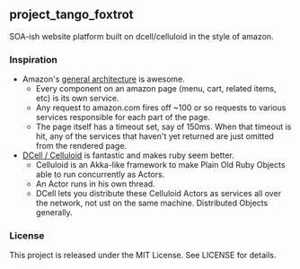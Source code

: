 ## project_tango_foxtrot

SOA-ish website platform built on dcell/celluloid in the style of amazon.

### Inspiration

- Amazon's [general architecture](http://queue.acm.org/detail.cfm?id=1142065) is awesome.
  - Every component on an amazon page (menu, cart, related items, etc) is its
    own service.
  - Any request to amazon.com fires off ~100 or so requests to various services
    responsible for each part of the page.
  - The page itself has a timeout set, say of 150ms.  When that timeout is hit,
    any of the services that haven't yet returned are just omitted from the
    rendered page.
- [DCell / Celluloid](http://celluloid.io) is fantastic and makes ruby seem
  better.
  - Celluloid is an Akka-like framework to make Plain Old Ruby Objects able to
    run concurrently as Actors.
  - An Actor runs in his own thread.
  - DCell lets you distribute these Celluloid Actors as services all over the
    network, not ust on the same machine.  Distributed Objects generally.

### License

This project is released under the MIT License.  See LICENSE for details.
